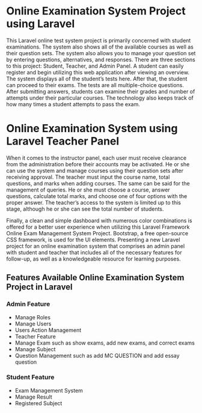 # Online Examination System Project using Laravel 

This Laravel online test system project is primarily concerned with student examinations. The system also shows all of the available courses as well as their question sets. The system also allows you to manage your question set by entering questions, alternatives, and responses. There are three sections to this project: Student, Teacher, and Admin Panel. A student can easily register and begin utilizing this web application after viewing an overview. The system displays all of the student’s tests here. After that, the student can proceed to their exams. The tests are all multiple-choice questions. After submitting answers, students can examine their grades and number of attempts under their particular courses. The technology also keeps track of how many times a student attempts to pass the exam.

# Online Examination System using Laravel Teacher Panel
When it comes to the instructor panel, each user must receive clearance from the administration before their accounts may be activated. He or she can use the system and manage courses using their question sets after receiving approval. The teacher must input the course name, total questions, and marks when adding courses. The same can be said for the management of queries. He or she must choose a course, answer questions, calculate total marks, and choose one of four options with the proper answer. The teacher’s access to the system is limited up to this stage, although he or she can see the total number of students.

Finally, a clean and simple dashboard with numerous color combinations is offered for a better user experience when utilizing this Laravel Framework Online Exam Management System Project. Bootstrap, a free open-source CSS framework, is used for the UI elements. Presenting a new Laravel project for an online examination system that comprises an admin panel with student and teacher that includes all of the necessary features for follow-up, as well as a knowledgeable resource for learning purposes.

## Features Available Online Examination System Project in Laravel
### Admin Feature
* Manage Roles
* Manage Users
* Users Action Management
* Teacher Feature
* Manage Exam such as show exams, add new exams, and correct exams
* Manage Subject
* Question Management such as add MC QUESTION and add essay question

### Student Feature
* Exam Management System
* Manage Result
* Registered Subject
